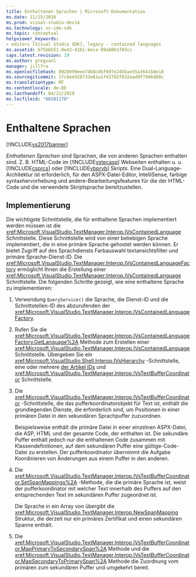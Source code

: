 ```yaml
---
title: Enthaltenen Sprachen | Microsoft-Dokumentation
ms.date: 11/15/2016
ms.prod: visual-studio-dev14
ms.technology: vs-ide-sdk
ms.topic: conceptual
helpviewer_keywords:
- editors [Visual Studio SDK], legacy - contained languages
ms.assetid: b75bbb51-8e42-41b1-bece-09ab0b1f03cc
caps.latest.revision: 19
ms.author: gregvanl
manager: jillfra
ms.openlocfilehash: 0920999eee7460c8bf697e245bae55a3641b8e18
ms.sourcegitcommit: 1fc6ee928733e61a1f42782f832ead9f7946d00c
ms.translationtype: MT
ms.contentlocale: de-DE
ms.lasthandoff: 04/22/2019
ms.locfileid: "60101170"
---
```

# <a name="contained-languages"></a>Enthaltene Sprachen
[!INCLUDE[vs2017banner](../includes/vs2017banner.md)] 

*Enthaltenen Sprachen* sind Sprachen, die von anderen Sprachen enthalten sind. Z. B. HTML-Code im [!INCLUDE[vstecasp](../includes/vstecasp-md.md)] Webseiten enthalten u. u. [!INCLUDE[csprcs](../includes/csprcs-md.md)] oder [!INCLUDE[vbprvb](../includes/vbprvb-md.md)] Skripts. Eine Dual-Language-Architektur ist erforderlich, für den ASPX-Datei-Editor, IntelliSense, farbige syntaxhervorhebung und andere-Bearbeitungsfeatures für die der HTML-Code und die verwendete Skriptsprache bereitzustellen.  
  
## <a name="implementation"></a>Implementierung  
 Die wichtigste Schnittstelle, die für enthaltene Sprachen implementiert werden müssen ist die <xref:Microsoft.VisualStudio.TextManager.Interop.IVsContainedLanguage> Schnittstelle. Diese Schnittstelle wird von einer beliebigen Sprache implementiert, die in eine primäre Sprache gehostet werden können. Er bietet Zugriff auf des Sprachdiensts Farbauswahl textansichtsfilter und primäre Sprache-Dienst-ID. Die <xref:Microsoft.VisualStudio.TextManager.Interop.IVsContainedLanguageFactory> ermöglicht Ihnen die Erstellung einer <xref:Microsoft.VisualStudio.TextManager.Interop.IVsContainedLanguage> Schnittstelle. Die folgenden Schritte gezeigt, wie eine enthaltene Sprache zu implementieren:  
  
1. Verwendung `QueryService()` die Sprache, die Dienst-ID und die Schnittstellen-ID des abzurufenden der <xref:Microsoft.VisualStudio.TextManager.Interop.IVsContainedLanguageFactory>.  
  
2. Rufen Sie die <xref:Microsoft.VisualStudio.TextManager.Interop.IVsContainedLanguageFactory.GetLanguage%2A> Methode zum Erstellen einer <xref:Microsoft.VisualStudio.TextManager.Interop.IVsContainedLanguage> Schnittstelle. Übergeben Sie ein <xref:Microsoft.VisualStudio.Shell.Interop.IVsHierarchy> -Schnittstelle, eine oder mehrere [der Artikel IDs](<xref:Microsoft.VisualStudio.VSConstants.VSITEMID>) und <xref:Microsoft.VisualStudio.TextManager.Interop.IVsTextBufferCoordinator> Schnittstelle.  
  
3. Die <xref:Microsoft.VisualStudio.TextManager.Interop.IVsTextBufferCoordinator> -Schnittstelle, die das pufferkoordinatorobjekt für Text ist, enthält die grundlegenden Dienste, die erforderlich sind, um Positionen in einer primären Datei in den sekundären Sprachpuffer zuzuordnen.  
  
     Beispielsweise enthält die primäre Datei in einer einzelnen ASPX-Datei, die ASP, HTML und der gesamte Code, der enthalten ist. Die sekundäre Puffer enthält jedoch nur die enthaltenen Code zusammen mit Klassendefinitionen, auf dem sekundären Puffer eine gültige-Code-Datei zu erstellen. Der pufferkoordinator übernimmt die Aufgabe Koordinieren von Änderungen aus einem Puffer in den anderen.  
  
4. Die <xref:Microsoft.VisualStudio.TextManager.Interop.IVsTextBufferCoordinator.SetSpanMappings%2A> -Methode, die die primäre Sprache ist, weist der pufferkoordinator mit welcher Text innerhalb des Puffers auf den entsprechenden Text im sekundären Puffer zugeordnet ist.  
  
     Die Sprache in ein Array von übergibt die <xref:Microsoft.VisualStudio.TextManager.Interop.NewSpanMapping> Struktur, die derzeit nur ein primäres Zertifikat und einen sekundären Spanne enthält.  
  
5. Die <xref:Microsoft.VisualStudio.TextManager.Interop.IVsTextBufferCoordinator.MapPrimaryToSecondarySpan%2A> Methode und die <xref:Microsoft.VisualStudio.TextManager.Interop.IVsTextBufferCoordinator.MapSecondaryToPrimarySpan%2A> Methode die Zuordnung vom primären zum sekundären Puffer und umgekehrt bereit.
